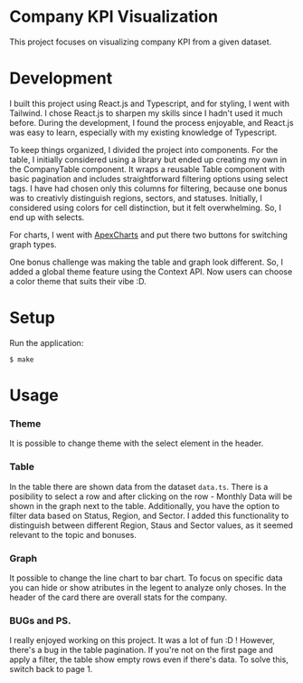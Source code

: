 # Company KPI Visualization

This project focuses on visualizing company KPI from a given dataset.

# Development

I built this project using React.js and Typescript, and for styling, I went with Tailwind. I chose React.js to sharpen my skills since I hadn't used it much before. During the development, I found the process enjoyable, and React.js was easy to learn, especially with my existing knowledge of Typescript.

To keep things organized, I divided the project into components. For the table, I initially considered using a library but ended up creating my own in the CompanyTable component. It wraps a reusable Table component with basic pagination and includes straightforward filtering options using select tags. I have had chosen only this columns for filtering, because one bonus was to creativly distinguish regions, sectors, and statuses. Initially, I considered using colors for cell distinction, but it felt overwhelming. So, I end up with selects.

For charts, I went with [ApexCharts](https://apexcharts.com/) and put there two buttons for switching graph types.

One bonus challenge was making the table and graph look different. So, I added a global theme feature using the Context API. Now users can choose a color theme that suits their vibe :D.

# Setup

Run the application:

`$ make`

# Usage

### Theme

It is possible to change theme with the select element in the header.

### Table

In the table there are shown data from the dataset `data.ts`. There is a posibility to select a row and after clicking on the row - Monthly Data will be shown in the graph next to the table. Additionally, you have the option to filter data based on Status, Region, and Sector. I added this functionality to distinguish between different Region, Staus and Sector values, as it seemed relevant to the topic and bonuses.

### Graph

It possible to change the line chart to bar chart. To focus on specific data you can hide or show atributes in the legent to analyze only choses. In the header of the card there are overall stats for the company.

### BUGs and PS.

I really enjoyed working on this project. It was a lot of fun :D ! However, there's a bug in the table pagination. If you're not on the first page and apply a filter, the table show empty rows even if there's data. To solve this, switch back to page 1.
